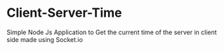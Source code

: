 # Client-Server-Time
Simple Node Js Application to Get the current time of the server in client side made using Socket.io
